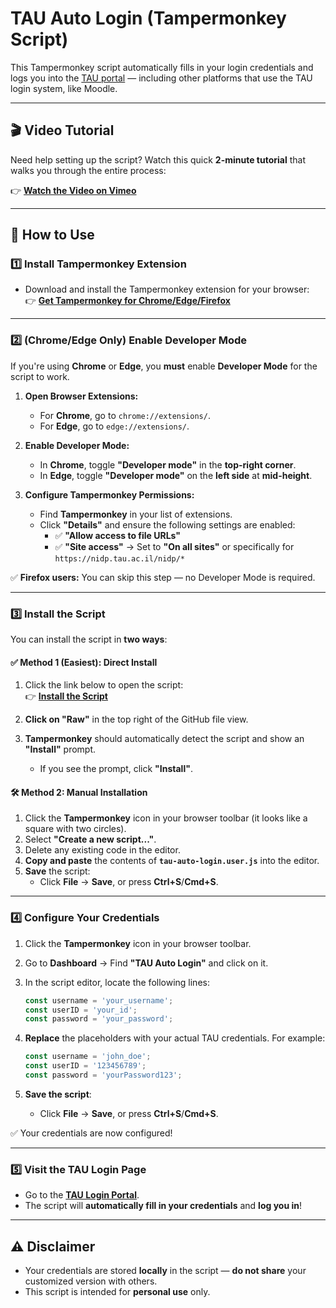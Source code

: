 # TAU Auto Login (Tampermonkey Script)

This Tampermonkey script automatically fills in your login credentials and logs you into the [TAU portal](https://nidp.tau.ac.il/nidp/) — including other platforms that use the TAU login system, like Moodle.

---

## 🎬 Video Tutorial

Need help setting up the script? Watch this quick **2-minute tutorial** that walks you through the entire process:

👉 [**Watch the Video on Vimeo**](https://vimeo.com/1059302268)

---

## 🚀 How to Use

### 1️⃣ Install Tampermonkey Extension  
- Download and install the Tampermonkey extension for your browser:  
  👉 [**Get Tampermonkey for Chrome/Edge/Firefox**](https://tampermonkey.net/)

---

### 2️⃣ (Chrome/Edge Only) Enable Developer Mode  
If you're using **Chrome** or **Edge**, you **must** enable **Developer Mode** for the script to work.

1. **Open Browser Extensions:**  
   - For **Chrome**, go to `chrome://extensions/`.  
   - For **Edge**, go to `edge://extensions/`.

2. **Enable Developer Mode:**  
   - In **Chrome**, toggle **"Developer mode"** in the **top-right corner**.  
   - In **Edge**, toggle **"Developer mode"** on the **left side** at **mid-height**.

3. **Configure Tampermonkey Permissions:**  
   - Find **Tampermonkey** in your list of extensions.  
   - Click **"Details"** and ensure the following settings are enabled:
     - ✅ **"Allow access to file URLs"**  
     - ✅ **"Site access"** → Set to **"On all sites"** or specifically for `https://nidp.tau.ac.il/nidp/*`

✅ **Firefox users:** You can skip this step — no Developer Mode is required.

---

### 3️⃣ Install the Script  

You can install the script in **two ways**:

#### ✅ **Method 1 (Easiest): Direct Install**  
1. Click the link below to open the script:  
   👉 [**Install the Script**](./tau-auto-login.user.js)

2. **Click on "Raw"** in the top right of the GitHub file view.

3. **Tampermonkey** should automatically detect the script and show an **"Install"** prompt.  
   - If you see the prompt, click **"Install"**.

#### 🛠️ **Method 2: Manual Installation**  
1. Click the **Tampermonkey** icon in your browser toolbar (it looks like a square with two circles).  
2. Select **"Create a new script..."**.  
3. Delete any existing code in the editor.  
4. **Copy and paste** the contents of **`tau-auto-login.user.js`** into the editor.  
5. **Save** the script:  
   - Click **File** → **Save**, or press **Ctrl+S**/**Cmd+S**.

---

### 4️⃣ Configure Your Credentials  

1. Click the **Tampermonkey** icon in your browser toolbar.  
2. Go to **Dashboard** → Find **"TAU Auto Login"** and click on it.  
3. In the script editor, locate the following lines:

    ```javascript
    const username = 'your_username';
    const userID = 'your_id';
    const password = 'your_password';
    ```

4. **Replace** the placeholders with your actual TAU credentials. For example:

    ```javascript
    const username = 'john_doe';
    const userID = '123456789';
    const password = 'yourPassword123';
    ```

5. **Save the script**:  
   - Click **File** → **Save**, or press **Ctrl+S**/**Cmd+S**.

✅ Your credentials are now configured!

---

### 5️⃣ Visit the TAU Login Page  
- Go to the [**TAU Login Portal**](https://nidp.tau.ac.il/nidp/).  
- The script will **automatically fill in your credentials** and **log you in**!

---

## ⚠️ Disclaimer
- Your credentials are stored **locally** in the script — **do not share** your customized version with others.  
- This script is intended for **personal use** only.
